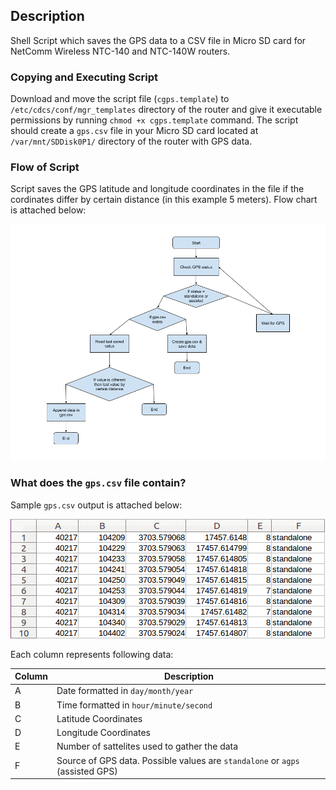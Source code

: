 ## Description
Shell Script which saves the GPS data to a CSV file in Micro SD card for NetComm Wireless NTC-140 and NTC-140W routers.

### Copying and Executing Script
Download and move the script file (`cgps.template`) to `/etc/cdcs/conf/mgr_templates` directory of the router and give it executable permissions by running `chmod +x cgps.template` command. The script should create a `gps.csv` file in your Micro SD card located at `/var/mnt/SDDisk0P1/` directory of the router with GPS data.

### Flow of Script
Script saves the GPS latitude and longitude coordinates in the file if the cordinates differ by certain distance (in this example 5 meters). Flow chart is attached below:

![Image of flow chart](https://raw.githubusercontent.com/dsdilpreet/netcomm-gps/master/Docs/flow_chart.png)

### What does the `gps.csv` file contain?
Sample `gps.csv` output is attached below:

![Image of sample output](https://raw.githubusercontent.com/dsdilpreet/netcomm-gps/gh-pages/Docs/sample_ouput.png)

Each column represents following data:

Column | Description
------------ | -------------
A | Date formatted in `day/month/year`
B | Time formatted in `hour/minute/second`
C | Latitude Coordinates
D | Longitude Coordinates
E | Number of sattelites used to gather the data
F | Source of GPS data. Possible values are `standalone` or `agps` (assisted GPS)
